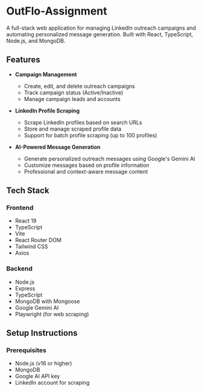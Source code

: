 # OutFlo-Assignment

A full-stack web application for managing LinkedIn outreach campaigns and automating personalized message generation. Built with React, TypeScript, Node.js, and MongoDB.

## Features

- **Campaign Management**
  - Create, edit, and delete outreach campaigns
  - Track campaign status (Active/Inactive)
  - Manage campaign leads and accounts

- **LinkedIn Profile Scraping**
  - Scrape LinkedIn profiles based on search URLs
  - Store and manage scraped profile data
  - Support for batch profile scraping (up to 100 profiles)

- **AI-Powered Message Generation**
  - Generate personalized outreach messages using Google's Gemini AI
  - Customize messages based on profile information
  - Professional and context-aware message content

## Tech Stack

### Frontend
- React 19
- TypeScript
- Vite
- React Router DOM
- Tailwind CSS
- Axios

### Backend
- Node.js
- Express
- TypeScript
- MongoDB with Mongoose
- Google Gemini AI
- Playwright (for web scraping)

## Setup Instructions

### Prerequisites
- Node.js (v16 or higher)
- MongoDB
- Google AI API key
- LinkedIn account for scraping
